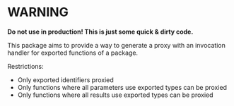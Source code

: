 # WARNING

**Do not use in production! This is just some quick & dirty code.**

This package aims to provide a way to generate a proxy with an invocation handler for exported functions of a package.

Restrictions:

- Only exported identifiers proxied
- Only functions where all parameters use exported types can be proxied
- Only functions where all results use exported types can be proxied
